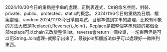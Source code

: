 2024/10/30今日的重點是字串的處理、正則表達式、C#的命名空間、封裝、private、public、protected、static的概念。
2024/11/6今日的重點為日期、檔案處理、random
2024/11/13今日準備考試，目前準備到字串的處理，比較有印象的方法大概是Replace(),Reverse(),Join()，Replace是把整個字串想抓的那個全部replace可以chain去改變整個list。reverse會return一個枚舉，一坨東西但是可以用String.Join處理~就顯示出來了。最後join那個辦法似乎可以處理好一微陣列東西。
